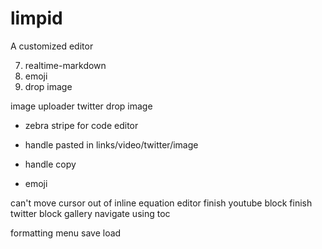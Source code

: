 # limpid
A customized editor

7. realtime-markdown
8. emoji
12. drop image

image uploader 
twitter
drop image

- zebra stripe for code editor

- handle pasted in links/video/twitter/image
- handle copy
- emoji

can't move cursor out of inline equation editor
finish youtube block
finish twitter block
gallery
navigate using toc


formatting menu
save
load

